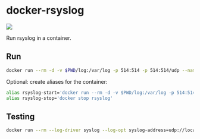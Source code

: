 # docker-rsyslog

![](https://github.com/craighurley/docker-rsyslog/workflows/Build%20and%20Publish%20to%20Docker%20Hub/badge.svg)

Run rsyslog in a container.

## Run

```sh
docker run --rm -d -v $PWD/log:/var/log -p 514:514 -p 514:514/udp --name rsyslog craighurley/rsyslog
```

Optional: create aliases for the container:

```sh
alias rsyslog-start='docker run --rm -d -v $PWD/log:/var/log -p 514:514 -p 514:514/udp --name rsyslog craighurley/rsyslog'
alias rsyslog-stop='docker stop rsyslog'
```

## Testing

```sh
docker run --rm --log-driver syslog --log-opt syslog-address=udp://localhost:514 alpine echo hello from $(date +%Y%m%d%H%M%S)
```
